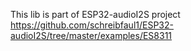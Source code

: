 This lib is part of ESP32-audioI2S project
https://github.com/schreibfaul1/ESP32-audioI2S/tree/master/examples/ES8311
